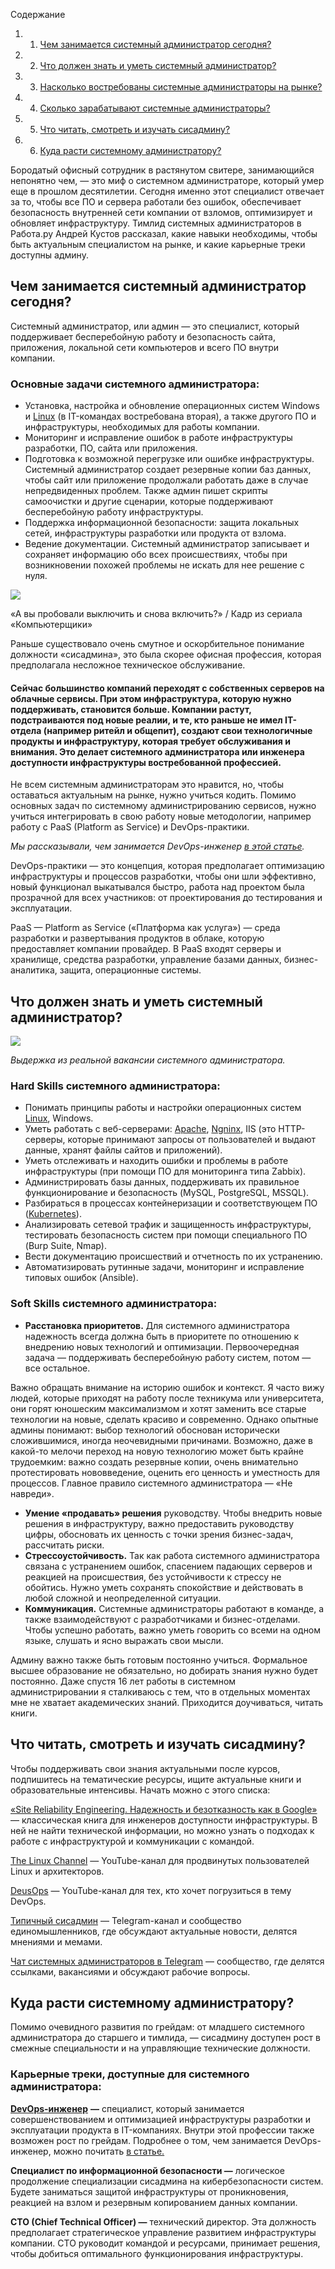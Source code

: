 Содержание

1. 1. [Чем занимается системный администратор сегодня?](https://blog.skillfactory.ru/kto-takoj-sistemnyj-administrator-2-2/#чем-занимается-системный-администратор-сегодня)
2. 2. [Что должен знать и уметь системный администратор?](https://blog.skillfactory.ru/kto-takoj-sistemnyj-administrator-2-2/#что-должен-знать-и-уметь-системный-администратор)
3. 3. [Насколько востребованы системные администраторы на рынке?](https://blog.skillfactory.ru/kto-takoj-sistemnyj-administrator-2-2/#насколько-востребованы-системные-администраторы-на-рынке)
4. 4. [Сколько зарабатывают системные администраторы?](https://blog.skillfactory.ru/kto-takoj-sistemnyj-administrator-2-2/#сколько-зарабатывают-системные-администраторы)
5. 5. [Что читать, смотреть и изучать сисадмину?](https://blog.skillfactory.ru/kto-takoj-sistemnyj-administrator-2-2/#что-читать-смотреть-и-изучать-сисадмину)
6. 6. [Куда расти системному администратору?](https://blog.skillfactory.ru/kto-takoj-sistemnyj-administrator-2-2/#куда-расти-системному-администратору)

Бородатый офисный сотрудник в растянутом свитере, занимающийся непонятно чем, — это миф о системном администраторе, который умер еще в прошлом десятилетии. Сегодня именно этот специалист отвечает за то, чтобы все ПО и сервера работали без ошибок, обеспечивает безопасность внутренней сети компании от взломов, оптимизирует и обновляет инфраструктуру. Тимлид системных администраторов в Работа.ру Андрей Кустов рассказал, какие навыки необходимы, чтобы быть актуальным специалистом на рынке, и какие карьерные треки доступны админу.

## Чем занимается системный администратор сегодня?

Системный администратор, или админ — это специалист, который поддерживает бесперебойную работу и безопасность сайта, приложения, локальной сети компьютеров и всего ПО внутри компании.

### Основные задачи системного администратора:

- Установка, настройка и обновление операционных систем Windows и [Linux](https://blog.skillfactory.ru/glossary/linux/) (в IT-командах востребована вторая), а также другого ПО и инфраструктуры, необходимых для работы компании.
- Мониторинг и исправление ошибок в работе инфраструктуры разработки, ПО, сайта или приложения.
- Подготовка к возможной перегрузке или ошибке инфраструктуры. Системный администратор создает резервные копии баз данных, чтобы сайт или приложение продолжали работать даже в случае непредвиденных проблем. Также админ пишет скрипты самоочистки и другие сценарии, которые поддерживают бесперебойную работу инфраструктуры.
- Поддержка информационной безопасности: защита локальных сетей, инфраструктуры разработки или продукта от взлома.
- Ведение документации. Системный администратор записывает и сохраняет информацию обо всех происшествиях, чтобы при возникновении похожей проблемы не искать для нее решение с нуля.

![](https://blog.skillfactory.ru/wp-content/uploads/2023/02/image3-7788620.png)

«А вы пробовали выключить и снова включить?» / Кадр из сериала «Компьютерщики»

Раньше существовало очень смутное и оскорбительное понимание должности «сисадмина», это была скорее офисная профессия, которая предполагала несложное техническое обслуживание.

#### Сейчас большинство компаний переходят с собственных серверов на облачные сервисы. При этом инфраструктура, которую нужно поддерживать, становится больше. Компании растут, подстраиваются под новые реалии, и те, кто раньше не имел IT-отдела (например ритейл и общепит), создают свои технологичные продукты и инфраструктуру, которая требует обслуживания и внимания. Это делает системного администратора или инженера доступности инфраструктуры востребованной профессией.

Не всем системным администраторам это нравится, но, чтобы оставаться актуальным на рынке, нужно учиться кодить. Помимо основных задач по системному администрированию сервисов, нужно учиться интегрировать в свою работу новые методологии, например работу с PaaS (Platform as Service) и DevOps-практики.

_Мы рассказывали, чем занимается DevOps-инженер [в этой статье](https://blog.skillfactory.ru/kto-takoj-devops-inzhener/)._

DevOps-практики — это концепция, которая предполагает оптимизацию инфраструктуры и процессов разработки, чтобы они шли эффективно, новый функционал выкатывался быстро, работа над проектом была прозрачной для всех участников: от проектирования до тестирования и эксплуатации.

PaaS — Platform as Service («Платформа как услуга») — среда разработки и развертывания продуктов в облаке, которую предоставляет компании провайдер. В PaaS входят серверы и хранилище, средства разработки, управление базами данных, бизнес-аналитика, защита, операционные системы.

## Что должен знать и уметь системный администратор?

![](https://blog.skillfactory.ru/wp-content/uploads/2023/02/image4-3977644.png)

_Выдержка из реальной вакансии системного администратора._

### Hard Skills системного администратора:

- Понимать принципы работы и настройки операционных сиcтем [Linux](https://blog.skillfactory.ru/glossary/linux/), Windows.
- Уметь работать с веб-серверами: [Apache](https://blog.skillfactory.ru/glossary/apache/), [Ngninx](https://blog.skillfactory.ru/glossary/nginx/), IIS (это HTTP-серверы, которые принимают запросы от пользователей и выдают данные, хранят файлы сайтов и приложений).
- Уметь отслеживать и находить ошибки и проблемы в работе инфраструктуры (при помощи ПО для мониторинга типа Zabbix).
- Администрировать базы данных, поддерживать их правильное функционирование и безопасность (MySQL, PostgreSQL, MSSQL).
- Разбираться в процессах контейнеризации и соответствующем ПО ([Kubernetes](https://blog.skillfactory.ru/glossary/kubernetes/)).
- Анализировать сетевой трафик и защищенность инфраструктуры, тестировать безопасность систем при помощи специального ПО (Burp Suite, Nmap).
- Вести документацию происшествий и отчетность по их устранению.
- Автоматизировать рутинные задачи, мониторинг и исправление типовых ошибок (Ansible).

### Soft Skills системного администратора:

- **Расстановка приоритетов.** Для системного администратора надежность всегда должна быть в приоритете по отношению к внедрению новых технологий и оптимизации. Первоочередная задача — поддерживать бесперебойную работу систем, потом — все остальное.

Важно обращать внимание на историю ошибок и контекст. Я часто вижу людей, которые приходят на работу после техникума или универcитета, они горят юношеским максимализмом и хотят заменить все старые технологии на новые, сделать красиво и современно. Однако опытные админы понимают: выбор технологий обоснован исторически сложившимися, иногда неочевидными причинами. Возможно, даже в какой-то мелочи переход на новую технологию может быть крайне трудоемким: важно создать резервные копии, очень внимательно протестировать нововведение, оценить его ценность и уместность для процессов. Главное правило системного администратора — «Не навреди».

- **Умение «продавать» решения** руководству. Чтобы внедрить новые решения в инфраструктуру, важно предоставить руководству цифры, обосновать их ценность с точки зрения бизнес-задач, рассчитать риски.
- **Стрессоустойчивость.** Так как работа системного администратора связана с устранением ошибок, спасением падающих серверов и реакцией на происшествия, без устойчивости к стрессу не обойтись. Нужно уметь сохранять спокойствие и действовать в любой сложной и неопределенной ситуации.
- **Коммуникация.** Системные администраторы работают в команде, а также взаимодействуют с разработчиками и бизнес-отделами. Чтобы успешно работать, важно уметь говорить со всеми на одном языке, слушать и ясно выражать свои мысли.

Админу важно также быть готовым постоянно учиться. Формальное высшее образование не обязательно, но добирать знания нужно будет постоянно. Даже спустя 16 лет работы в системном администрировании я сталкиваюсь с тем, что в отдельных моментах мне не хватает академических знаний. Приходится доучиваться, читать книги.

## Что читать, смотреть и изучать сисадмину?

Чтобы поддерживать свои знания актуальными после курсов, подпишитесь на тематические ресурсы, ищите актуальные книги и образовательные интенсивы. Начать можно с этого списка:

[«Site Reliability Engineering. Надежность и безотказность как в Google»](https://www.piter.com/product/site-reliability-engineering-nadezhnost-i-bezotkaznost-kak-v-google) — классическая книга для инженеров доступности инфраструктуры. В ней не найти технической информации, но можно узнать о подходах к работе с инфраструктурой и коммуникации с командой.

[The Linux Channel](https://www.youtube.com/channel/UCESk3ORdKJ1iQGibV_XiHhw) — YouTube-канал для продвинутых пользователей Linux и архитекторов.

[DeusOps](https://www.youtube.com/channel/UCz4slJ1WzdCiEIBZ-WZgliw) — YouTube-канал для тех, кто хочет погрузиться в тему DevOps.

[Типичный сисадмин](https://tlgrm.ru/channels/@sysodmins) — Telegram-канал и сообщество единомышленников, где обсуждают актуальные новости, делятся мнениями и мемами.

[Чат системных администраторов в Telegram](https://t.me/srv_admins) — сообщество, где делятся ссылками, вакансиями и обсуждают рабочие вопросы.

## Куда расти системному администратору?

Помимо очевидного развития по грейдам: от младшего системного администратора до старшего и тимлида, — сисадмину доступен рост в смежные специальности и на управляющие технические должности.

### Карьерные треки, доступные для системного администратора:

[**DevOps-инженер**](https://blog.skillfactory.ru/kto-takoj-devops-inzhener/) **—** специалист, который занимается совершенствованием и оптимизацией инфраструктуры разработки и эксплуатации продукта в IT-компаниях. Внутри этой профессии также возможен рост по грейдам. Подробнее о том, чем занимается DevOps-инженер, можно почитать [в статье.](https://blog.skillfactory.ru/chem-zanimaetsya-devops-inzhener-v-it-kompanii/)

**Специалист по информационной безопасности —** логическое продолжение специализации сисадмина на кибербезопасности систем. Будете заниматься защитой инфраструктуры от проникновения, реакцией на взлом и резервным копированием данных компании.

**CTO (Chief Technical Officer) —** технический директор. Эта должность предполагает стратегическое управление развитием инфраструктуры компании. CTO руководит командой и ресурсами, принимает решения, чтобы добиться оптимального функционирования инфраструктуры.